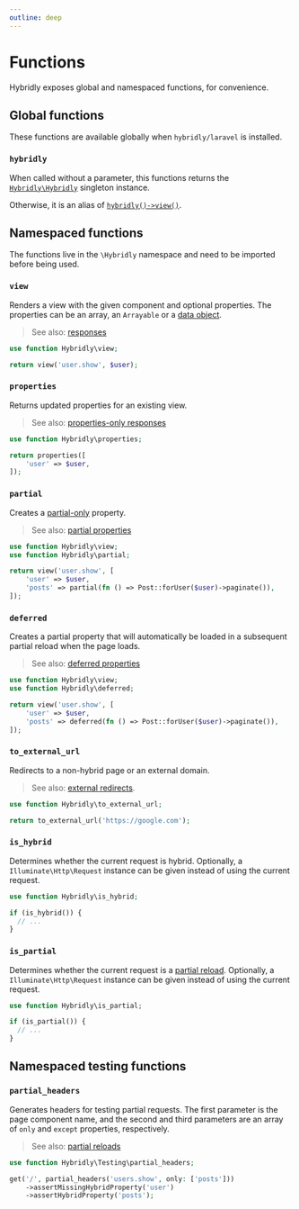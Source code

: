 ```yaml
---
outline: deep
---
```


# Functions

Hybridly exposes global and namespaced functions, for convenience.

## Global functions

These functions are available globally when `hybridly/laravel` is installed.

### `hybridly`

When called without a parameter, this functions returns the [`Hybridly\Hybridly`](./hybridly.md) singleton instance.

Otherwise, it is an alias of [`hybridly()->view()`](./hybridly.md#view).

## Namespaced functions

The functions live in the `\Hybridly` namespace and need to be imported before being used.

### `view`

Renders a view with the given component and optional properties. The properties can be an array, an `Arrayable` or a [data object](http://localhost:5173/guide/typescript.html#data-objects).

> See also: [responses](../../guide/responses.md)

```php
use function Hybridly\view;

return view('user.show', $user);
```

### `properties`

Returns updated properties for an existing view.

> See also: [properties-only responses](../../guide/responses.md#updating-properties)

```php
use function Hybridly\properties;

return properties([
	'user' => $user,
]);
```

### `partial`

Creates a [partial-only](../../guide/partial-reloads.md#partial-only-properties) property.

> See also: [partial properties](../../guide/partial-reloads.md#partial-only-properties)

```php
use function Hybridly\view;
use function Hybridly\partial;

return view('user.show', [
    'user' => $user,
    'posts' => partial(fn () => Post::forUser($user)->paginate()),
]);
```

### `deferred`

Creates a partial property that will automatically be loaded in a subsequent partial reload when the page loads.

> See also: [deferred properties](../../guide/partial-reloads.md#deferred-properties)

```php
use function Hybridly\view;
use function Hybridly\deferred;

return view('user.show', [
    'user' => $user,
    'posts' => deferred(fn () => Post::forUser($user)->paginate()),
]);
```

### `to_external_url`

Redirects to a non-hybrid page or an external domain.

> See also: [external redirects](../../guide/responses.md#external-redirects).

```php
use function Hybridly\to_external_url;

return to_external_url('https://google.com');
```

### `is_hybrid`

Determines whether the current request is hybrid. Optionally, a `Illuminate\Http\Request` instance can be given instead of using the current request.

```php
use function Hybridly\is_hybrid;

if (is_hybrid()) {
  // ...
}
```

### `is_partial`

Determines whether the current request is a [partial reload](../../guide/partial-reloads.md). Optionally, a `Illuminate\Http\Request` instance can be given instead of using the current request.

```php
use function Hybridly\is_partial;

if (is_partial()) {
  // ...
}
```

## Namespaced testing functions

### `partial_headers`

Generates headers for testing partial requests. The first parameter is the page component name, and the second and third parameters are an array of `only` and `except` properties, respectively.

> See also: [partial reloads](../../guide/partial-reloads.md)

```php
use function Hybridly\Testing\partial_headers;

get('/', partial_headers('users.show', only: ['posts']))
    ->assertMissingHybridProperty('user')
    ->assertHybridProperty('posts');
```
